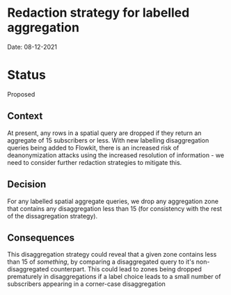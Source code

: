 # Redaction strategy for labelled aggregation

Date: 08-12-2021

# Status

Proposed

## Context

At present, any rows in a spatial query are dropped if they return an aggregate of 15 subscribers or less. With new
labelling disaggregation queries being added to Flowkit, there is an increased risk of deanonymization attacks
using the increased resolution of information - we need to consider further redaction strategies to mitigate this. 

## Decision

For any labelled spatial aggregate queries, we drop any aggregation zone that contains any disaggregation less than 15
(for consistency with the rest of the dissagregation strategy).

## Consequences

This disaggregation strategy could reveal that a given zone contains less than 15 of _something_, by comparing a
disaggregated query to it's non-disaggregated counterpart.
This could lead to zones being dropped prematurely in disaggregations if a label choice leads to a small number of
subscribers appearing in a corner-case disaggregation
